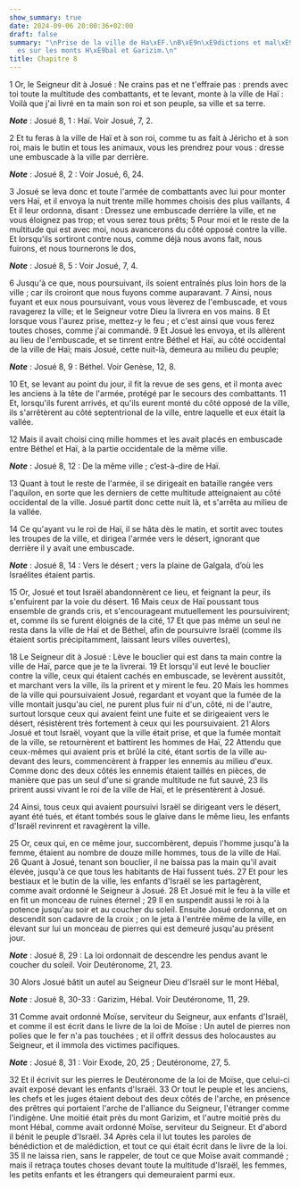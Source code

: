 ```yaml
---
show_summary: true
date: 2024-09-06 20:00:36+02:00
draft: false
summary: "\nPrise de la ville de Ha\xEF.\nB\xE9n\xE9dictions et mal\xE9dictions prononc\xE9\
  es sur les monts H\xE9bal et Garizim.\n"
title: Chapitre 8
---
```





1 Or, le Seigneur dit à Josué : Ne crains pas et ne t'effraie pas : prends avec toi toute la multitude des combattants, et te levant, monte à la ville de Haï : Voilà que j'ai livré en ta main son roi et son peuple, sa ville et sa terre.

***Note*** :  Josué 8, 1 : Haï. Voir Josué, 7, 2.

2 Et tu feras à la ville de Haï et à son roi, comme tu as fait à Jéricho et à son roi, mais le butin et tous les animaux, vous les prendrez pour vous : dresse une embuscade à la ville par derrière.

***Note*** :  Josué 8, 2 : Voir Josué, 6, 24.


3 Josué se leva donc et toute l'armée de combattants avec lui pour monter vers Haï, et il envoya la nuit trente mille hommes choisis des plus vaillants, 4 Et il leur ordonna, disant : Dressez une embuscade derrière la ville, et ne vous éloignez pas trop; et vous serez tous prêts; 5 Pour moi et le reste de la multitude qui est avec moi, nous avancerons du côté opposé contre la ville. Et lorsqu'ils sortiront contre nous, comme déjà nous avons fait, nous fuirons, et nous tournerons le dos,

***Note*** :  Josué 8, 5 : Voir Josué, 7, 4.

6 Jusqu'à ce que, nous poursuivant, ils soient entraînés plus loin hors de la ville ; car ils croiront que nous fuyons comme auparavant. 7 Ainsi, nous fuyant et eux nous poursuivant, vous vous lèverez de l'embuscade, et vous ravagerez la ville; et le Seigneur votre Dieu la livrera en vos mains. 8 Et lorsque vous l'aurez prise, mettez-y le feu ; et c'est ainsi que vous ferez toutes choses, comme j'ai commandé. 9 Et Josué les envoya, et ils allèrent au lieu de l'embuscade, et se tinrent entre Béthel et Haï, au côté occidental de la ville de Haï; mais Josué, cette nuit-là, demeura au milieu du peuple;

***Note*** :  Josué 8, 9 : Béthel. Voir Genèse, 12, 8.


10 Et, se levant au point du jour, il fit la revue de ses gens, et il monta avec les anciens à la tête de l'armée, protégé par le secours des combattants. 11 Et, lorsqu'ils furent arrivés, et qu'ils eurent monté du côté opposé de la ville, ils s'arrêtèrent au côté septentrional de la ville, entre laquelle et eux était la vallée.

12 Mais il avait choisi cinq mille hommes et les avait placés en embuscade entre Béthel et Haï, à la partie occidentale de la même ville.

***Note*** :  Josué 8, 12 : De la même ville ; c’est-à-dire de Haï.

13 Quant à tout le reste de l'armée, il se dirigeait en bataille rangée vers l'aquilon, en sorte que les derniers de cette multitude atteignaient au côté occidental de la ville. Josué partit donc cette nuit là, et s'arrêta au milieu de la vallée.


14 Ce qu'ayant vu le roi de Haï, il se hâta dès le matin, et sortit avec toutes les troupes de la ville, et dirigea l'armée vers le désert, ignorant que derrière il y avait une embuscade.

***Note*** :  Josué 8, 14 : Vers le désert ; vers la plaine de Galgala, d’où les Israélites étaient partis.

15 Or, Josué et tout Israël abandonnèrent ce lieu, et feignant la peur, ils s'enfuirent par la voie du désert. 16 Mais ceux de Haï poussant tous ensemble de grands cris, et s'encourageant mutuellement les poursuivirent; et, comme ils se furent éloignés de la cité, 17 Et que pas même un seul ne resta dans la ville de Haï et de Béthel, afin de poursuivre Israël (comme ils étaient sortis précipitamment, laissant leurs villes ouvertes),


18 Le Seigneur dit à Josué : Lève le bouclier qui est dans ta main contre la ville de Haï, parce que je te la livrerai. 19 Et lorsqu'il eut levé le bouclier contre la ville, ceux qui étaient cachés en embuscade, se levèrent aussitôt, et marchant vers la ville, ils la prirent et y mirent le feu. 20 Mais les hommes de la ville qui poursuivaient Josué, regardant et voyant que la fumée de la ville montait jusqu'au ciel, ne purent plus fuir ni d'un, côté, ni de l'autre, surtout lorsque ceux qui avaient feint une fuite et se dirigeaient vers le désert, résistèrent très fortement à ceux qui les poursuivaient. 21 Alors Josué et tout Israël, voyant que la ville était prise, et que la fumée montait de la ville, se retournèrent et battirent les hommes de Haï, 22 Attendu que ceux-mêmes qui avaient pris et brûlé la cité, étant sortis de la ville au-devant des leurs, commencèrent à frapper les ennemis au milieu d'eux. Comme donc des deux côtés les ennemis étaient taillés en pièces, de manière que pas un seul d'une si grande
multitude ne fut sauvé, 23 Ils prirent aussi vivant le roi de la ville de Haï, et le présentèrent à Josué.


24 Ainsi, tous ceux qui avaient poursuivi Israël se dirigeant vers le désert, ayant été tués, et étant tombés sous le glaive dans le même lieu, les enfants d'Israël revinrent et ravagèrent la ville.


25 Or, ceux qui, en ce même jour, succombèrent, depuis l'homme jusqu'à la femme, étaient au nombre de douze mille hommes, tous de la ville de Haï. 26 Quant à Josué, tenant son bouclier, il ne baissa pas la main qu'il avait élevée, jusqu'à ce que tous les habitants de Haï fussent tués. 27 Et pour les bestiaux et le butin de la ville, les enfants d'Israël se les partagèrent, comme avait ordonné le Seigneur à Josué. 28 Et Josué mit le feu à la ville et en fit un monceau de ruines éternel ; 29 Il en suspendit aussi le roi à la potence jusqu'au soir et au coucher du soleil. Ensuite Josué ordonna, et on descendit son cadavre de la croix ; on le jeta à l'entrée même de la ville, en élevant sur lui un monceau de pierres qui est demeuré jusqu'au présent jour.

***Note*** :  Josué 8, 29 : La loi ordonnait de descendre les pendus avant le coucher du soleil. Voir Deutéronome, 21, 23.


30 Alors Josué bâtit un autel au Seigneur Dieu d'Israël sur le mont Hébal,

***Note*** :  Josué 8, 30-33 : Garizim, Hébal. Voir Deutéronome, 11, 29.

31 Comme avait ordonné Moïse, serviteur du Seigneur, aux enfants d'Israël, et comme il est écrit dans le livre de la loi de Moïse : Un autel de pierres non polies que le fer n'a pas touchées ; et il offrit dessus des holocaustes au Seigneur, et il immola des victimes pacifiques.

***Note*** :  Josué 8, 31 : Voir Exode, 20, 25 ; Deutéronome, 27, 5.

32 Et il écrivit sur les pierres le Deutéronome de la loi de Moïse, que celui-ci avait exposé devant les enfants d'Israël. 33 Or tout le peuple et les anciens, les chefs et les juges étaient debout des deux côtés de l'arche, en présence des prêtres qui portaient l'arche de l'alliance du Seigneur, l'étranger comme l'indigène. Une moitié était près du mont Garizim, et l'autre moitié près du mont Hébal, comme avait ordonné Moïse, serviteur du Seigneur. Et d'abord il bénit le peuple d'Israël. 34 Après cela il lut toutes les paroles de bénédiction et de malédiction, et tout ce qui était écrit dans le livre de la loi. 35 Il ne laissa rien, sans le rappeler, de tout ce que Moïse avait commandé ; mais il retraça toutes choses devant toute la multitude d'Israël, les femmes, les petits enfants et les étrangers qui demeuraient parmi eux.

